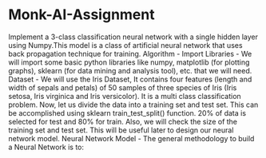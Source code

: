# Monk-AI-Assignment

Implement a 3-class classification neural network with a single hidden layer using Numpy.This model is a class of artificial neural network that uses back propagation technique for training. 
Algorithm -
Import Libraries - We will import some basic python libraries like numpy, matplotlib (for plotting graphs), sklearn (for data mining and analysis tool), etc. that we will need.
Dataset - We will use the Iris Dataset, It contains four features (length and width of sepals and petals) of 50 samples of three species of Iris (Iris setosa, Iris virginica and Iris versicolor). It is a multi class classification problem. Now, let us divide the data into a training set and test set. This can be accomplished using sklearn train_test_split() function. 20% of data is selected for test and 80% for train. Also, we will check the size of the training set and test set. This will be useful later to design our neural network model.
Neural Network Model - 
The general methodology to build a Neural Network is to:


